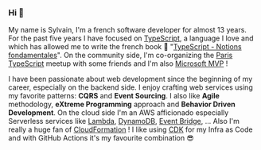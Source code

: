 ### Hi 🖖

My name is Sylvain, I'm a french software developer for almost 13 years. For the past five years I have focused on [TypeScript](https://www.typescriptlang.org/), a language I love and which has allowed me to write the french book 📖 "[TypeScript - Notions fondamentales](https://www.editions-eni.fr/livre/typescript-notions-fondamentales-9782409021701)".
On the community side, I'm co-organizing the [Paris TypeScript](https://typescript.paris/) meetup with some friends and I'm also [Microsoft MVP](https://mvp.microsoft.com/fr-fr/PublicProfile/5003619) !

I have been passionate about web development since the beginning of my career, especially on the backend side. I enjoy crafting web services using my favorite patterns: **CQRS** and **Event Sourcing**. I also like **Agile** methodology, **eXtreme Programming** approach and **Behavior Driven Development**. On the cloud side I'm an AWS afficionado especially Serverless services like [Lambda](https://aws.amazon.com/lambda/), [DynamoDB](https://aws.amazon.com/dynamodb/), [Event Bridge](https://aws.amazon.com/eventbridge/), ... Also I'm really a huge fan of [CloudFormation](https://aws.amazon.com/cloudformation/) ! I like using [CDK](https://aws.amazon.com/cdk/) for my Infra as Code and with GitHub Actions it's my favourite combination 😎
